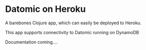 
# Datomic on Heroku

A barebones Clojure app, which can easily be deployed to Heroku.  

This app supports connectivity to Datomic running on DynamoDB

Documentation coming....